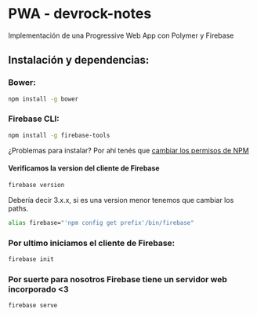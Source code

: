 # PWA - devrock-notes
Implementación de una Progressive Web App con Polymer y Firebase

## Instalación y dependencias:

### Bower:
```sh
npm install -g bower
```

### Firebase CLI:
```sh
npm install -g firebase-tools
```

¿Problemas para instalar? Por ahí tenés que [cambiar los permisos de NPM](https://docs.npmjs.com/getting-started/fixing-npm-permissions)

#### Verificamos la version del cliente de Firebase
```sh
firebase version
```

Debería decir 3.x.x, si es una version menor tenemos que cambiar los paths.

```sh
alias firebase="'npm config get prefix'/bin/firebase"
```

### Por ultimo iniciamos el cliente de Firebase:
```sh
firebase init
```

### Por suerte para nosotros Firebase tiene un servidor web incorporado <3
```sh
firebase serve
```

